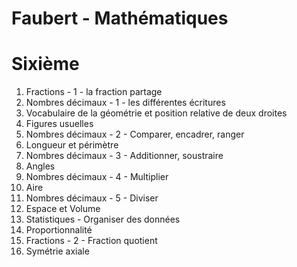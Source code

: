 # Faubert - Mathématiques

# Sixième

1. Fractions - 1 - la fraction partage
2. Nombres décimaux - 1 - les différentes écritures
3. Vocabulaire de la géométrie et position relative de deux droites
4. Figures usuelles
5. Nombres décimaux - 2 - Comparer, encadrer, ranger
6. Longueur et périmètre
7. Nombres décimaux - 3 - Additionner, soustraire
8. Angles
9. Nombres décimaux - 4 - Multiplier
10. Aire
11. Nombres décimaux - 5 - Diviser
12. Espace et Volume
13. Statistiques - Organiser des données
14. Proportionnalité
15. Fractions - 2 - Fraction quotient
16. Symétrie axiale



